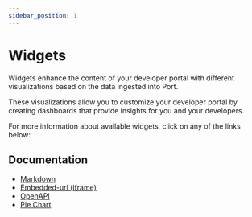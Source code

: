 ```yaml
---
sidebar_position: 1
---
```


# Widgets

Widgets enhance the content of your developer portal with different visualizations based on the data ingested into Port.

These visualizations allow you to customize your developer portal by creating dashboards that provide insights for you and your developers.

For more information about available widgets, click on any of the links below:

## Documentation

- [Markdown](./markdown)
- [Embedded-url (iframe)](./embedded-url)
- [OpenAPI](./open-api)
- [Pie Chart](./pie-chart)
